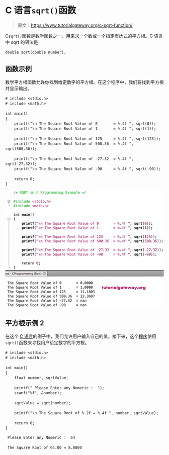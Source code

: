 # C 语言`sqrt()`函数

> 原文：<https://www.tutorialgateway.org/c-sqrt-function/>

C`sqrt()`函数是数学函数之一，用来求一个数或一个指定表达式的平方根。C 语言中 sqrt 的语法是

```
double sqrt(double number);
```

## 函数示例

数学平方根函数允许你找到给定数字的平方根。在这个程序中，我们将找到平方根并显示输出。

```
# include <stdio.h>
# include <math.h>

int main()
{
    printf("\n The Square Root Value of 0       = %.4f ", sqrt(0));
    printf("\n The Square Root Value of 1       = %.4f ", sqrt(1));

    printf("\n The Square Root Value of 125     = %.4f ", sqrt(125));
    printf("\n The Square Root Value of 500.36  = %.4f ", sqrt(500.36));

    printf("\n The Square Root Value of -27.32  = %.4f ", sqrt(-27.32));  
    printf("\n The Square Root Value of -90     = %.4f ", sqrt(-90));

    return 0;
}
```

![C sqrt Function 1](img/7779e5b18470fc51441ceba6088c483e.png)

## 平方根示例 2

在这个 [C 语言](https://www.tutorialgateway.org/c-programming/)的例子中，我们允许用户输入自己的值。接下来，这个[程序](https://www.tutorialgateway.org/c-programming-examples/)使用`sqrt()`函数来寻找用户给定数字的平方根。

```
# include <stdio.h>
# include <math.h>

int main()
{
    float number, sqrtValue;

    printf(" Please Enter any Numeric :  ");
    scanf("%f", &number);

    sqrtValue = sqrt(number);

    printf("\n The Square Root of %.2f = %.4f ", number, sqrtValue);

    return 0;
}
```

```
 Please Enter any Numeric :  64

 The Square Root of 64.00 = 8.0000
```